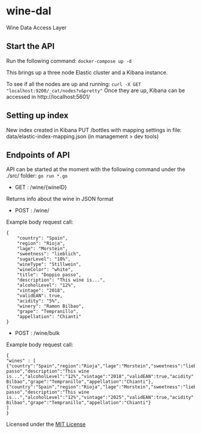 # wine-dal
Wine Data Access Layer

## Start the API
Run the following command:
`docker-compose up -d`

This brings up a three node Elastic cluster and a Kibana instance.

To see if all the nodes are up and running:
`curl -X GET "localhost:9200/_cat/nodes?v&pretty"`
Once they are up, Kibana can be accessed in http://localhost:5601/

## Setting up index
New index created in Kibana PUT /bottles with mapping settings in file:
data/elastic-index-mapping.json (in management > dev tools)

## Endpoints of API
API can be started at the moment with the following command under the ./src/ folder:
`go run *.go`

- GET : /wine/{wineID}

Returns info about the wine in JSON format

- POST : /wine/
  
Example body request call:

```
{
    "country": "Spain",
    "region": "Rioja",
    "lage": "Morstein",
    "sweetness": "lieblich",
    "sugarLevel": "18%",
    "wineType": "Stillwein",
    "wineColor": "white",
    "title": "Doppio passo",
    "description": "This wine is...",
    "alcoholLevel": "12%",
    "vintage": "2018",
    "validEAN": true,
    "acidity": "5%",
    "winery": "Ramon Bilbao",
    "grape": "Tempranillo",
    "appellation": "Chianti"
}
```
- POST : /wine/bulk

Example body request call:

```
{
"wines" : [
{"country":"Spain","region":"Rioja","lage":"Morstein","sweetness":"lieblich","sugarLevel":"18%","wineType":"Stillwein","wineColor":"white","title":"Doppio passo","description":"This wine is...","alcoholLevel":"12%","vintage":"2018","validEAN":true,"acidity":"5%","winery":"Ramon Bilbao","grape":"Tempranillo","appellation":"Chianti"},
{"country":"Spain","region":"Rioja","lage":"Morstein","sweetness":"lieblich","sugarLevel":"18%","wineType":"Stillwein","wineColor":"white","title":"Doppio passo","description":"This wine is...","alcoholLevel":"12%","vintage":"2025","validEAN":true,"acidity":"5%","winery":"Ramon Bilbao","grape":"Tempranillo","appellation":"Chianti"}
]
}
```

Licensed under the [MIT License](LICENSE)